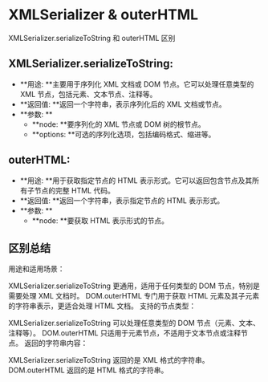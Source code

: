 # XMLSerializer & outerHTML

 XMLSerializer.serializeToString 和 outerHTML 区别


 ## XMLSerializer.serializeToString:

 + **用途: **主要用于序列化 XML 文档或 DOM 节点。它可以处理任意类型的 XML 节点，包括元素、文本节点、注释等。
 + **返回值: **返回一个字符串，表示序列化后的 XML 文档或节点。
 + **参数: **
   - **node: **要序列化的 XML 节点或 DOM 树的根节点。
   - **options: **可选的序列化选项，包括编码格式、缩进等。
 

 ## outerHTML:

 + **用途: **用于获取指定节点的 HTML 表示形式。它可以返回包含节点及其所有子节点的完整 HTML 代码。
 + **返回值: **返回一个字符串，表示指定节点的 HTML 表示形式。
 + **参数: **
   - **node: **要获取 HTML 表示形式的节点。



## 区别总结

用途和适用场景：

XMLSerializer.serializeToString 更通用，适用于任何类型的 DOM 节点，特别是需要处理 XML 文档时。
DOM.outerHTML 专门用于获取 HTML 元素及其子元素的字符串表示，更适合处理 HTML 文档。
支持的节点类型：

XMLSerializer.serializeToString 可以处理任意类型的 DOM 节点（元素、文本、注释等）。
DOM.outerHTML 只适用于元素节点，不适用于文本节点或注释节点。
返回的字符串内容：

XMLSerializer.serializeToString 返回的是 XML 格式的字符串。
DOM.outerHTML 返回的是 HTML 格式的字符串。
